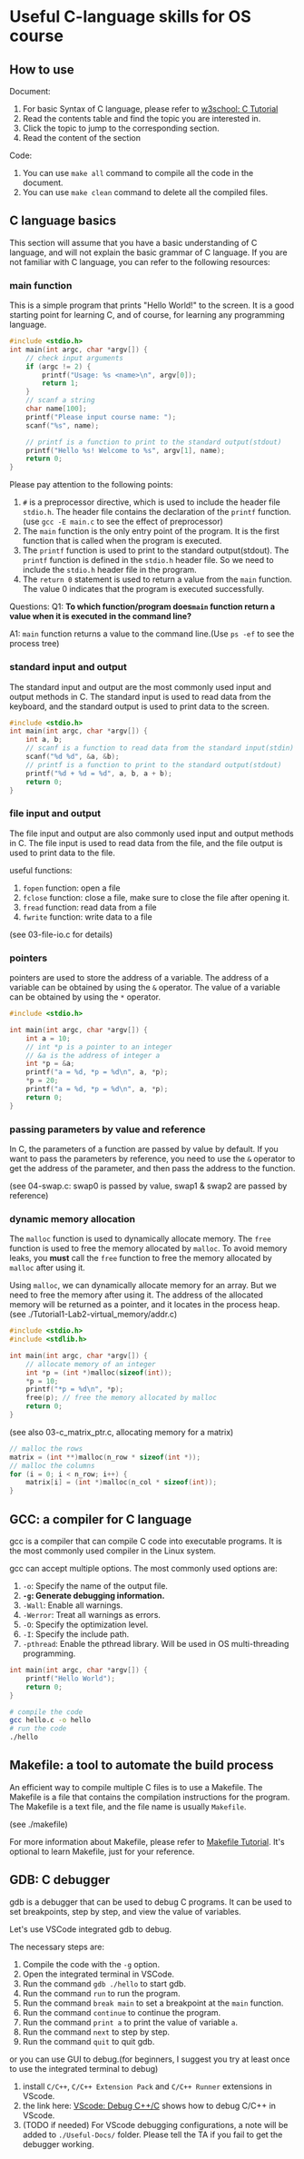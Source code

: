 # Useful C-language skills for OS course 

## How to use 
Document:
1. For basic Syntax of C language, please refer to [w3school: C Tutorial](https://www.w3schools.com/c/index.php)
2. Read the contents table and find the topic you are interested in.
3. Click the topic to jump to the corresponding section.
4. Read the content of the section

Code:
1. You can use `make all` command to compile all the code in the document.
2. You can use `make clean` command to delete all the compiled files.



## C language basics
This section will assume that you have a basic understanding of C language, and will not explain the basic grammar of C language. If you are not familiar with C language, you can refer to the following resources:

### main function
This is a simple program that prints "Hello World!" to the screen. It is a good starting point for learning C, and of course, for learning any programming language. 

```c
#include <stdio.h>
int main(int argc, char *argv[]) {
    // check input arguments
    if (argc != 2) {
        printf("Usage: %s <name>\n", argv[0]);
        return 1;
    }
    // scanf a string
    char name[100];
    printf("Please input course name: ");
    scanf("%s", name);

    // printf is a function to print to the standard output(stdout)
    printf("Hello %s! Welcome to %s", argv[1], name);
    return 0;
}
```
Please pay attention to the following points:
1. `#` is a preprocessor directive, which is used to include the header file `stdio.h`. The header file contains the declaration of the `printf` function. (use `gcc -E main.c` to see the effect of preprocessor)
2. The `main` function is the only entry point of the program. It is the first function that is called when the program is executed.
3. The `printf` function is used to print to the standard output(stdout). The `printf` function is defined in the `stdio.h` header file. So we need to include the `stdio.h` header file in the program.
4. The `return 0` statement is used to return a value from the `main` function. The value 0 indicates that the program is executed successfully.

Questions:
Q1: **To which function/program does`main` function return a value when it is executed in the command line?**

A1: `main` function returns a value to the command line.(Use `ps -ef` to see the process tree)

### standard input and output
The standard input and output are the most commonly used input and output methods in C. The standard input is used to read data from the keyboard, and the standard output is used to print data to the screen. 

```c
#include <stdio.h>
int main(int argc, char *argv[]) {
    int a, b;
    // scanf is a function to read data from the standard input(stdin)
    scanf("%d %d", &a, &b);
    // printf is a function to print to the standard output(stdout)
    printf("%d + %d = %d", a, b, a + b);
    return 0;
}
```

### file input and output
The file input and output are also commonly used input and output methods in C. The file input is used to read data from the file, and the file output is used to print data to the file. 

useful functions:
1. `fopen` function: open a file
2. `fclose` function: close a file, make sure to close the file after opening it.
3. `fread` function: read data from a file
4. `fwrite` function: write data to a file

(see 03-file-io.c for details)

### pointers
pointers are used to store the address of a variable. The address of a variable can be obtained by using the `&` operator. The value of a variable can be obtained by using the `*` operator. 

```c
#include <stdio.h>

int main(int argc, char *argv[]) {
    int a = 10;
    // int *p is a pointer to an integer
    // &a is the address of integer a
    int *p = &a;
    printf("a = %d, *p = %d\n", a, *p);
    *p = 20;
    printf("a = %d, *p = %d\n", a, *p);
    return 0;
}
```

### passing parameters by value and reference
In C, the parameters of a function are passed by value by default. If you want to pass the parameters by reference, you need to use the `&` operator to get the address of the parameter, and then pass the address to the function. 

(see 04-swap.c: swap0 is passed by value, swap1 & swap2 are passed by reference)

### dynamic memory allocation
The `malloc` function is used to dynamically allocate memory. The `free` function is used to free the memory allocated by `malloc`. To avoid memory leaks, you **must** call the `free` function to free the memory allocated by `malloc` after using it. 

Using `malloc`, we can dynamically allocate memory for an array. But we need to free the memory after using it. The address of the allocated memory will be returned as a pointer, and it locates in the process heap. (see ./Tutorial1-Lab2-virtual_memory/addr.c)


```c
#include <stdio.h>
#include <stdlib.h>

int main(int argc, char *argv[]) {
    // allocate memory of an integer
    int *p = (int *)malloc(sizeof(int)); 
    *p = 10;
    printf("*p = %d\n", *p);
    free(p); // free the memory allocated by malloc
    return 0;
}
```

(see also 03-c_matrix_ptr.c, allocating memory for a matrix)

```c
// malloc the rows
matrix = (int **)malloc(n_row * sizeof(int *));
// malloc the columns
for (i = 0; i < n_row; i++) {
    matrix[i] = (int *)malloc(n_col * sizeof(int));
}
```

## GCC: a compiler for C language
gcc is a compiler that can compile C code into executable programs. It is the most commonly used compiler in the Linux system. 

gcc can accept multiple options. The most commonly used options are:
1. `-o`: Specify the name of the output file.
2. **`-g`: Generate debugging information.**
3. `-Wall`: Enable all warnings.
4. `-Werror`: Treat all warnings as errors.
5. `-O`: Specify the optimization level. 
6. `-I`: Specify the include path.
7. `-pthread`: Enable the pthread library. Will be used in OS multi-threading programming.

```c
int main(int argc, char *argv[]) {
    printf("Hello World");
    return 0;
}
```

```bash
# compile the code
gcc hello.c -o hello
# run the code
./hello
```

## Makefile: a tool to automate the build process
An efficient way to compile multiple C files is to use a Makefile. The Makefile is a file that contains the compilation instructions for the program. The Makefile is a text file, and the file name is usually `Makefile`.

(see ./makefile)

For more information about Makefile, please refer to [Makefile Tutorial](https://makefiletutorial.com/). It's optional to learn Makefile, just for your reference.

## GDB: C debugger 
gdb is a debugger that can be used to debug C programs. It can be used to set breakpoints, step by step, and view the value of variables. 

Let's use VSCode integrated gdb to debug.

The necessary steps are:
1. Compile the code with the `-g` option.
2. Open the integrated terminal in VSCode.
3. Run the command `gdb ./hello` to start gdb.
4. Run the command `run` to run the program.
5. Run the command `break main` to set a breakpoint at the `main` function.
6. Run the command `continue` to continue the program.
7. Run the command `print a` to print the value of variable `a`.
8. Run the command `next` to step by step.
9. Run the command `quit` to quit gdb.

or you can use GUI to debug.(for beginners, I suggest you try at least once to use the integrated terminal to debug)
1. install `C/C++`, `C/C++ Extension Pack` and `C/C++ Runner` extensions in VScode.
2. the link here: [VScode: Debug C++/C](https://code.visualstudio.com/docs/cpp/cpp-debug) shows how to debug C/C++ in VScode.
3. (TODO if needed) For VScode debugging configurations, a note will be added to `./Useful-Docs/` folder. Please tell the TA if you fail to get the debugger working.
